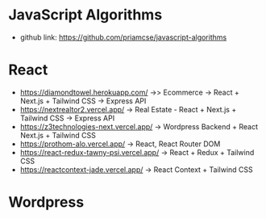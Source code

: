 JavaScript Algorithms
===

- github link: https://github.com/priamcse/javascript-algorithms


React
===

- https://diamondtowel.herokuapp.com/ ->> Ecommerce -> React + Next.js + Tailwind CSS -> Express API
- https://nextrealtor2.vercel.app/ -> Real Estate - React + Next.js + Tailwind CSS -> Express API
- https://z3technologies-next.vercel.app/ -> Wordpress Backend + React Next.js + Tailwind CSS
- https://prothom-alo.vercel.app/ -> React, React Router DOM
- https://react-redux-tawny-psi.vercel.app/ -> React + Redux + Tailwind CSS
- https://reactcontext-jade.vercel.app/ -> React Context + Tailwind CSS

Wordpress
===

